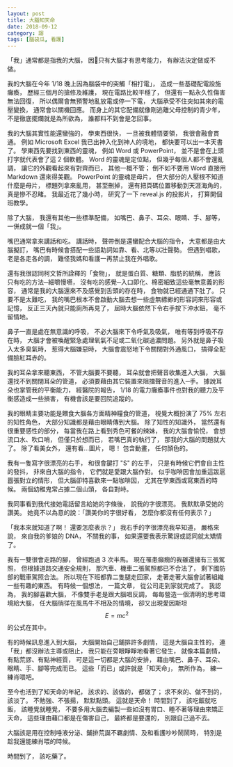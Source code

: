 ```yaml
---
layout: post
title: 大腦知天命
date: 2018-09-12
category: 謅
tags: [腦袋瓜, 看護]
---
```


「我」通常都是指我的大腦，
因只有大腦才有思考能力，
有辦法決定做或不做。

我的大腦在今年 1/18 晚上因為腦袋中的突觸「相打電」，
造成一些基礎配電設施癱瘓，
歷經三個月的搶修及維護，
現在電路比較平穩了，
但還有一點永久性傷害無法回復，
所以偶爾會無預警地亂放電或停一下電，
大腦承受不住突如其來的電壓變換，
通常會以關機回應。
而身上的其它配備就像剛逃離父母控制的青少年，
不是徹底擺爛就是為所欲為，
誰都料不到會是怎回事。

<!--more-->
我的大腦其實性能還蠻強的，
學東西很快，
一旦被我體悟要領，
我很會融會貫通。
例如 Microsoft Excel 我已出神入化到神人的境地，
都快要可以出一本天書了。
學東西先要找到東西的靈魂，
例如 Word 或 PowerPoint，
並不是會在上頭打字就代表會了這 2 個軟體。
Word 的靈魂是定位點，
但幾乎每個人都不會還亂調，
讓它的外觀看起來有對齊而已，
其他一概不管；
倒不如不要用 Word 直接用 Markdown 還來得美觀。
PowerPoint 的靈魂是母片，
但大部分的人壓根不知道什麼是母片，
標題列拿來亂用，
甚至刪掉，
還有把頁碼位置移動到天涯海角的，
真是慘不忍睹。
我最近花了幾小時，
研究了一下 reveal.js 的投影片，
打算開個班教學。

除了大腦，
我還有其他一些標準配備，
如嘴巴、鼻子、耳朵、眼睛、手、腳等，
一併成就一個「我」。

嘴巴通常拿來講話和吃。
講話時，
聲帶倒是還蠻配合大腦的指令，
大意都是由大腦擬訂，
嘴巴有時候會搭配一些語助詞如靠、看、北等以壯聲勢。
但遇到唱歌，
老是各走各的調，
難怪我媽和看護一再禁止我在外唱歌。

還有我很認同柯文哲所詮釋的「食物」，
就是蛋白質、糖類、脂肪的統稱，
應該只有吃的方法─細嚼慢嚥，
沒有吃的感覺─入口即化、棉密細致這些毫無意義的形容，
通常是我的大腦還來不及感覺到舌頭的存在時，
食物就已經通通下肚了。
只要不是太難吃，
我的嘴巴根本不會啟動大腦去想一些虛無縹緲的形容詞來形容或記憶，
反正三天內就只能廁所再見了，
屆時大腦依然下令右手按下沖水鈕，
毫不留情地。

鼻子一直是處在無意識的呼吸，
不必大腦來下令呼氣及吸氣，
唯有等到呼吸不存在時，
大腦才會被喚醒緊急處理氧氣不足或二氧化碳過濃問題。
另外就是鼻子吸入太多臭氣時，
惹得大腦嫌惡時，
大腦會震怒地下令關閉對外通風口，
搞得全配備臉紅耳赤的。

我的耳朵拿來聽東西，
不管大腦要不要聽，
耳朵就會把聲音收集進入大腦，
大腦還找不到關閉耳朵的管道，
必須要藉由其它裝置來阻擋聲音的進入─手。
據說耳朵也掌管我的平衡能力，
經醫院的報告，
1/18 的電力癱瘓事件也對我的聽力及平衡感造成一些損害，
有機會該是要回院追蹤的。

我的眼睛主要功能是餵食大腦各方面精神糧食的管道，
視覺大概扮演了 75% 左右的知性角色，
大部分知識都是藉由眼睛傳到大腦。
除了知性的知識外，
當然還有很重要感性的部分，
每當我在路上看到秀色可餐的辣妹，
我的大腦會愉悅，
會想流口水、吹口哨，
但僅只於想而已，
若嘴巴真的執行了，
那我的大腦的問題就大了。
除了看美女外，
還有看...圖片，
嗯！
包含動畫，
任何顏色的。

我有一隻寫字很漂亮的右手，
和很會鍵打 "S" 的左手，
只是有時候它們會自主性的發抖，
非來自大腦的指令，
它們就是愛跟大腦作對。
似乎咖啡因會加重這跋扈囂張對立的情形，
但大腦卻特喜歡來一點咖啡因，
尤其在學東西或寫東西的時候。
兩個幼稚鬼常占據二個山頭，
各自對峙。

我同事看到我代接她電話留言給她的字條後，
說我的字很漂亮。
我默默承受她的讚美。
她竟不以為意的說：「讚美你的字很好看，
怎麼你都沒有任何表示？」

「我本來就知道了啊！
還要怎麼表示？」
我右手的字很漂亮我早知道，
嚴格來說，
來自我的爹娘的 DNA，
不關我的事，
如果還要我表示驚訝或認同就太矯情了。


我有一雙很會走路的腳，
曾經跑過 3 次半馬。
現在罹患癲癇的我雖還擁有三張駕照，
但根據道路交通安全規則，
那汽車、機車二張駕照都已不合法了，
剩下國防部的戰車駕照合法。
所以現在下班都靠二隻腿走回家，
走著走著大腦會試著組織一些有趣的東西。
有時候一個想法，
一篇文章，
從公司走到家就完成了。
我認為，
我的腳喜歡大腦，
不像雙手老是跟大腦唱反調，
每每營造一個清明的思考環境給大腦，
任大腦徜徉在風馬牛不相及的情境，
卻又出現愛因斯坦 $$E=mc^2$$ 的公式在其中。

有的時候訊息進入到大腦，
大腦開始自己鋪排許多劇情，
這是大腦自主性的，
連「我」都沒辦法主導或阻止，
我只能在旁眼睜睜地看著它發生，
就像本篇劇情，
有點荒謬、有點神經質，
可是這一切都是大腦的安排，
藉由嘴巴、鼻子、耳朵、眼睛、手、腳等完成而已。
這些「而已」或許就是「知天命」，
無所作為，
練一練肖喂吧。

至今也活到了知天命的年紀，
該求的、該做的，
都做了；
求不來的、做不到的，
該淡了。
不勉強、不張揚，
默默點頭。
這就是天命！
時間到了，
該吃飯就吃飯，
該睡覺就睡覺，
不要多用大腦去編製一些如沒有胃口、睡不著等理由來矯正天命，
這些理由藉口都是在傷害自己，
最終都是要還的，
別跟自己過不去。

大腦該是用在控制唾液分泌、鋪排荒誕不羈劇情、及和看護吵吵鬧鬧時，
特別是趁我還能練肖喂的時候。

時間到了，
該吃藥了。
